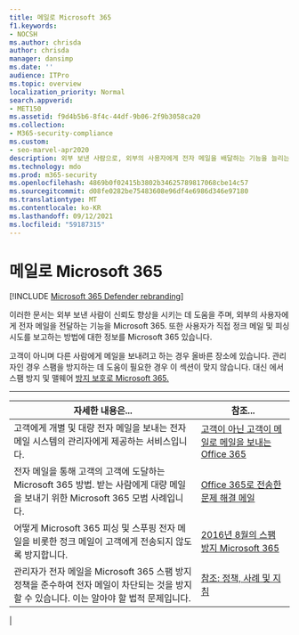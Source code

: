 ```yaml
---
title: 메일로 Microsoft 365
f1.keywords:
- NOCSH
ms.author: chrisda
author: chrisda
manager: dansimp
ms.date: ''
audience: ITPro
ms.topic: overview
localization_priority: Normal
search.appverid:
- MET150
ms.assetid: f9d4b5b6-8f4c-44df-9b06-2f9b3058ca20
ms.collection:
- M365-security-compliance
ms.custom:
- seo-marvel-apr2020
description: 외부 보낸 사람으로, 외부의 사용자에게 전자 메일을 배달하는 기능을 늘리는 방법을 Microsoft 365. 또한 외부 사용자로 피싱 & 정크 메일 메시지를 보고하는 방법도 학습합니다.
ms.technology: mdo
ms.prod: m365-security
ms.openlocfilehash: 4869b0f02415b3802b34625789817068cbe14c57
ms.sourcegitcommit: d08fe0282be75483608e96df4e6986d346e97180
ms.translationtype: MT
ms.contentlocale: ko-KR
ms.lasthandoff: 09/12/2021
ms.locfileid: "59187315"
---
```

# <a name="sending-mail-to-microsoft-365"></a>메일로 Microsoft 365

[!INCLUDE [Microsoft 365 Defender rebranding](../includes/microsoft-defender-for-office.md)]


이러한 문서는 외부 보낸 사람이 신뢰도 향상을 시키는 데 도움을 주며, 외부의 사용자에게 전자 메일을 전달하는 기능을 Microsoft 365. 또한 사용자가 직접 정크 메일 및 피싱 시도를 보고하는 방법에 대한 정보를 Microsoft 365 있습니다.

고객이 아니며 다른 사람에게 메일을 보내려고 하는 경우 올바른 장소에 있습니다. 관리자인 경우 스팸을 방지하는 데 도움이 필요한 경우 이 섹션이 맞지 않습니다. 대신 에서 스팸 방지 및 맬웨어 [방지 보호로 Microsoft 365.](anti-spam-and-anti-malware-protection.md)

****

|자세한 내용은...|참조...|
|---|---|
|고객에게 개별 및 대량 전자 메일을 보내는 전자 메일 시스템의 관리자에게 제공하는 서비스입니다.|[고객이 아닌 고객이 메일로 메일을 보내는 Office 365](services-for-non-customers.md)|
|전자 메일을 통해 고객의 고객에 도달하는 Microsoft 365 방법. 받는 사람에게 대량 메일을 보내기 위한 Microsoft 365 모범 사례입니다.|[Office 365로 전송한 문제 해결 메일](troubleshooting-mail-sent-to-office-365.md)|
|어떻게 Microsoft 365 피싱 및 스푸핑 전자 메일을 비롯한 정크 메일이 고객에게 전송되지 않도록 방지합니다.|[2016년 8월의 스팸 방지 Microsoft 365](anti-spam-protection.md)|
|관리자가 전자 메일을 Microsoft 365 스팸 방지 정책을 준수하여 전자 메일이 차단되는 것을 방지할 수 있습니다. 이는 알아야 할 법적 문제입니다.|[참조: 정책, 사례 및 지침](reference-policies-practices-and-guidelines.md)|
|
